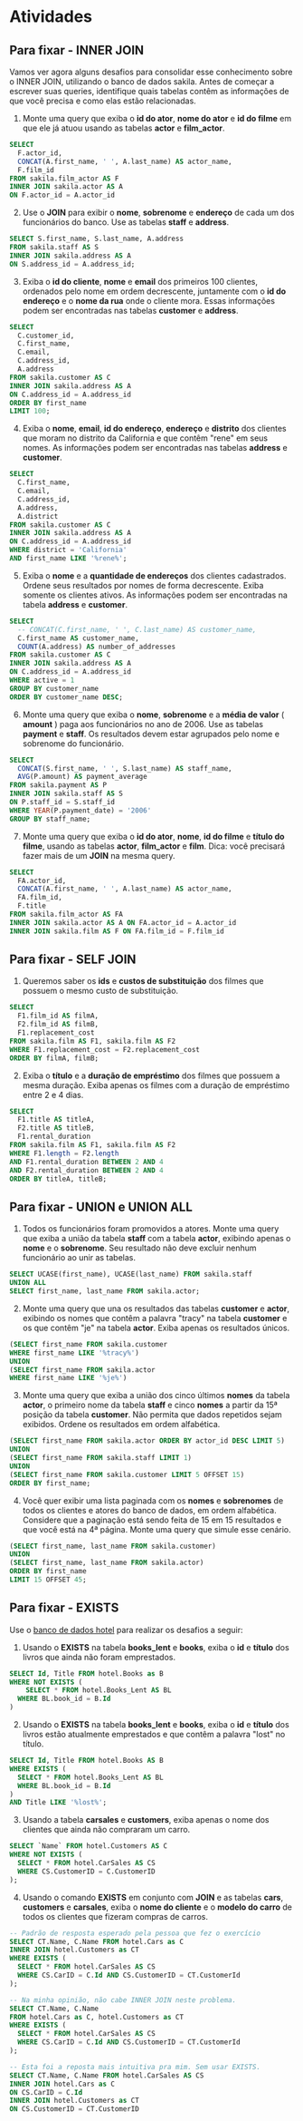 # Atividades

## Para fixar - INNER JOIN

Vamos ver agora alguns desafios para consolidar esse conhecimento sobre o INNER JOIN, utilizando o banco de dados sakila. Antes de começar a escrever suas queries, identifique quais tabelas contêm as informações de que você precisa e como elas estão relacionadas.

1. Monte uma query que exiba o **id do ator**, **nome do ator** e **id do filme** em que ele já atuou usando as tabelas **actor** e **film_actor**.

```sql
SELECT 
  F.actor_id,
  CONCAT(A.first_name, ' ', A.last_name) AS actor_name,
  F.film_id
FROM sakila.film_actor AS F
INNER JOIN sakila.actor AS A
ON F.actor_id = A.actor_id
```

2. Use o **JOIN** para exibir o **nome**, **sobrenome** e **endereço** de cada um dos funcionários do banco. Use as tabelas **staff** e **address**.

```sql
SELECT S.first_name, S.last_name, A.address
FROM sakila.staff AS S
INNER JOIN sakila.address AS A
ON S.address_id = A.address_id;
```

3. Exiba o **id do cliente**, **nome** e **email** dos primeiros 100 clientes, ordenados pelo nome em ordem decrescente, juntamente com o **id do endereço** e o **nome da rua** onde o cliente mora. Essas informações podem ser encontradas nas tabelas **customer** e **address**.

```sql
SELECT
  C.customer_id,
  C.first_name,
  C.email,
  C.address_id,
  A.address
FROM sakila.customer AS C
INNER JOIN sakila.address AS A
ON C.address_id = A.address_id
ORDER BY first_name
LIMIT 100;
```

4. Exiba o **nome**, **email**, **id do endereço**, **endereço** e **distrito** dos clientes que moram no distrito da California e que contêm "rene" em seus nomes. As informações podem ser encontradas nas tabelas **address** e **customer**.

```sql
SELECT
  C.first_name,
  C.email,
  C.address_id,
  A.address,
  A.district
FROM sakila.customer AS C
INNER JOIN sakila.address AS A
ON C.address_id = A.address_id
WHERE district = 'California'
AND first_name LIKE '%rene%';
```

5. Exiba o **nome** e a **quantidade de endereços** dos clientes cadastrados. Ordene seus resultados por nomes de forma decrescente. Exiba somente os clientes ativos. As informações podem ser encontradas na tabela **address** e **customer**.

```sql
SELECT
  -- CONCAT(C.first_name, ' ', C.last_name) AS customer_name,
  C.first_name AS customer_name,
  COUNT(A.address) AS number_of_addresses
FROM sakila.customer AS C
INNER JOIN sakila.address AS A
ON C.address_id = A.address_id
WHERE active = 1
GROUP BY customer_name
ORDER BY customer_name DESC;
```

6. Monte uma query que exiba o **nome**, **sobrenome** e a **média de valor** ( **amount** ) paga aos funcionários no ano de 2006. Use as tabelas **payment** e **staff**. Os resultados devem estar agrupados pelo nome e sobrenome do funcionário.

```sql
SELECT
  CONCAT(S.first_name, ' ', S.last_name) AS staff_name,
  AVG(P.amount) AS payment_average
FROM sakila.payment AS P
INNER JOIN sakila.staff AS S
ON P.staff_id = S.staff_id
WHERE YEAR(P.payment_date) = '2006'
GROUP BY staff_name;
```

7. Monte uma query que exiba o **id do ator**, **nome**, **id do filme** e **título do filme**, usando as tabelas **actor**, **film_actor** e **film**. Dica: você precisará fazer mais de um **JOIN** na mesma query.

```sql
SELECT
  FA.actor_id,
  CONCAT(A.first_name, ' ', A.last_name) AS actor_name,
  FA.film_id,
  F.title
FROM sakila.film_actor AS FA
INNER JOIN sakila.actor AS A ON FA.actor_id = A.actor_id
INNER JOIN sakila.film AS F ON FA.film_id = F.film_id
```

## Para fixar - SELF JOIN

1. Queremos saber os **ids** e **custos de substituição** dos filmes que possuem o mesmo custo de substituição.

```sql
SELECT 
  F1.film_id AS filmA,
  F2.film_id AS filmB,
  F1.replacement_cost
FROM sakila.film AS F1, sakila.film AS F2
WHERE F1.replacement_cost = F2.replacement_cost
ORDER BY filmA, filmB;
```

2. Exiba o **título** e a **duração de empréstimo** dos filmes que possuem a mesma duração. Exiba apenas os filmes com a duração de empréstimo entre 2 e 4 dias.

```sql
SELECT 
  F1.title AS titleA,
  F2.title AS titleB,
  F1.rental_duration
FROM sakila.film AS F1, sakila.film AS F2
WHERE F1.length = F2.length
AND F1.rental_duration BETWEEN 2 AND 4
AND F2.rental_duration BETWEEN 2 AND 4
ORDER BY titleA, titleB;
```

## Para fixar - UNION e UNION ALL

1. Todos os funcionários foram promovidos a atores. Monte uma query que exiba a união da tabela **staff** com a tabela **actor**, exibindo apenas o **nome** e o **sobrenome**. Seu resultado não deve excluir nenhum funcionário ao unir as tabelas.

```sql
SELECT UCASE(first_name), UCASE(last_name) FROM sakila.staff
UNION ALL
SELECT first_name, last_name FROM sakila.actor;
```

2. Monte uma query que una os resultados das tabelas **customer** e **actor**, exibindo os nomes que contêm a palavra "tracy" na tabela **customer** e os que contêm "je" na tabela **actor**. Exiba apenas os resultados únicos.

```sql
(SELECT first_name FROM sakila.customer
WHERE first_name LIKE '%tracy%')
UNION
(SELECT first_name FROM sakila.actor
WHERE first_name LIKE '%je%')
```

3. Monte uma query que exiba a união dos cinco últimos **nomes** da tabela **actor**, o primeiro nome da tabela **staff** e cinco **nomes** a partir da 15ª posição da tabela **customer**. Não permita que dados repetidos sejam exibidos. Ordene os resultados em ordem alfabética.

```sql
(SELECT first_name FROM sakila.actor ORDER BY actor_id DESC LIMIT 5)
UNION
(SELECT first_name FROM sakila.staff LIMIT 1)
UNION
(SELECT first_name FROM sakila.customer LIMIT 5 OFFSET 15)
ORDER BY first_name;
```

4. Você quer exibir uma lista paginada com os **nomes** e **sobrenomes** de todos os clientes e atores do banco de dados, em ordem alfabética. Considere que a paginação está sendo feita de 15 em 15 resultados e que você está na 4ª página. Monte uma query que simule esse cenário.

```sql
(SELECT first_name, last_name FROM sakila.customer)
UNION
(SELECT first_name, last_name FROM sakila.actor)
ORDER BY first_name
LIMIT 15 OFFSET 45;
```

## Para fixar - EXISTS

Use o [banco de dados hotel](https://s3.us-east-2.amazonaws.com/assets.app.betrybe.com/back-end/sql/hotel-6969e872405a203072b3d984f5fbdea8.sql) para realizar os desafios a seguir:

1. Usando o **EXISTS** na tabela **books_lent** e **books**, exiba o **id** e **título** dos livros que ainda não foram emprestados.

```sql
SELECT Id, Title FROM hotel.Books as B
WHERE NOT EXISTS (
	SELECT * FROM hotel.Books_Lent AS BL
  WHERE BL.book_id = B.Id
)
```

2. Usando o **EXISTS** na tabela **books_lent** e **books**, exiba o **id** e **título** dos livros estão atualmente emprestados e que contêm a palavra "lost" no título.

```sql
SELECT Id, Title FROM hotel.Books AS B
WHERE EXISTS (
  SELECT * FROM hotel.Books_Lent AS BL
  WHERE BL.book_id = B.Id
)
AND Title LIKE '%lost%';
```

3. Usando a tabela **carsales** e **customers**, exiba apenas o nome dos clientes que ainda não compraram um carro.

```sql
SELECT `Name` FROM hotel.Customers AS C
WHERE NOT EXISTS (
  SELECT * FROM hotel.CarSales AS CS
  WHERE CS.CustomerID = C.CustomerID
);
```

4. Usando o comando **EXISTS** em conjunto com **JOIN** e as tabelas **cars**, **customers** e **carsales**, exiba o **nome do cliente** e o **modelo do carro** de todos os clientes que fizeram compras de carros.

```sql
-- Padrão de resposta esperado pela pessoa que fez o exercício
SELECT CT.Name, C.Name FROM hotel.Cars as C
INNER JOIN hotel.Customers as CT
WHERE EXISTS (
  SELECT * FROM hotel.CarSales AS CS
  WHERE CS.CarID = C.Id AND CS.CustomerID = CT.CustomerId
);

-- Na minha opinião, não cabe INNER JOIN neste problema.
SELECT CT.Name, C.Name
FROM hotel.Cars as C, hotel.Customers as CT
WHERE EXISTS (
  SELECT * FROM hotel.CarSales AS CS
  WHERE CS.CarID = C.Id AND CS.CustomerID = CT.CustomerId
);

-- Esta foi a reposta mais intuitiva pra mim. Sem usar EXISTS.
SELECT CT.Name, C.Name FROM hotel.CarSales AS CS
INNER JOIN hotel.Cars as C
ON CS.CarID = C.Id
INNER JOIN hotel.Customers as CT
ON CS.CustomerID = CT.CustomerID
```
